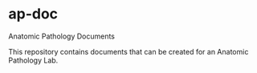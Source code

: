 # ap-doc
Anatomic Pathology Documents

This repository contains documents that can be created for an Anatomic Pathology Lab.
